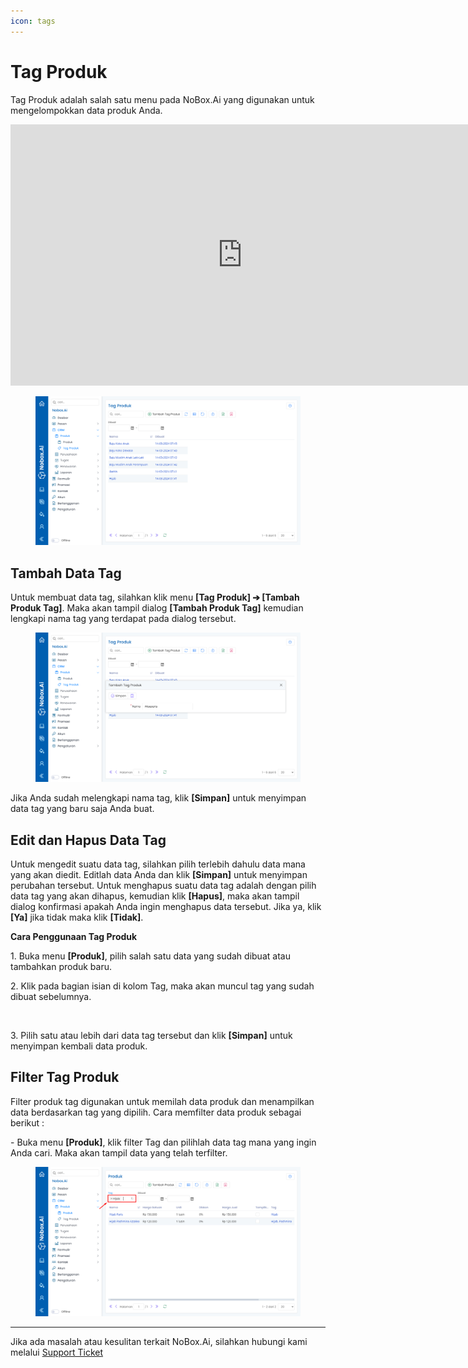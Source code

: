 ```yaml
---
icon: tags
---
```


# <i class="fa-regular fa-tags"></i> Tag Produk

Tag Produk adalah salah satu menu pada NoBox.Ai yang digunakan untuk mengelompokkan data produk Anda.

<iframe width="742" height="418" src="https://www.youtube.com/embed/OZ3wlC0JokA" title="Pengenalan Tampilan NoBox" frameborder="0" allow="accelerometer; autoplay; clipboard-write; encrypted-media; gyroscope; picture-in-picture; web-share" referrerpolicy="strict-origin-when-cross-origin" allowfullscreen></iframe>

<figure><img src="../../.gitbook/assets/Tag Produk.png" alt=""><figcaption></figcaption></figure>

## **Tambah Data Tag**

Untuk membuat data tag, silahkan klik menu **\[Tag Produk] ➔ \[Tambah Produk Tag]**. Maka akan tampil dialog **\[Tambah Produk Tag]** kemudian lengkapi nama tag yang terdapat pada dialog tersebut.

<figure><img src="../../.gitbook/assets/Tambah Tag Produk.png" alt=""><figcaption></figcaption></figure>

Jika Anda sudah melengkapi nama tag, klik **\[Simpan]** untuk menyimpan data tag yang baru saja Anda buat.

## **Edit dan Hapus Data Tag**

Untuk mengedit suatu data tag, silahkan pilih terlebih dahulu data mana yang akan diedit. Editlah data Anda dan klik **\[Simpan]** untuk menyimpan perubahan tersebut. Untuk menghapus suatu data tag adalah dengan pilih data tag yang akan dihapus, kemudian klik **\[Hapus]**, maka akan tampil dialog konfirmasi apakah Anda ingin menghapus data tersebut. Jika ya, klik **\[Ya]** jika tidak maka klik **\[Tidak]**.

**Cara Penggunaan Tag Produk**

1\. Buka menu **\[Produk]**, pilih salah satu data yang sudah dibuat atau tambahkan produk baru.

2\. Klik pada bagian isian di kolom Tag, maka akan muncul tag yang sudah dibuat sebelumnya.

<figure><img src="../../.gitbook/assets/ProdukCaraTag.PNG" alt=""><figcaption></figcaption></figure>

3\. Pilih satu atau lebih dari data tag tersebut dan klik **\[Simpan]** untuk menyimpan kembali data produk.

## **Filter Tag Produk**

Filter produk tag digunakan untuk memilah data produk dan menampilkan data berdasarkan tag yang dipilih. Cara memfilter data produk sebagai berikut :

\- Buka menu **\[Produk]**, klik filter Tag dan pilihlah data tag mana yang ingin Anda cari. Maka akan tampil data yang telah terfilter.

<figure><img src="../../.gitbook/assets/Filter Tag Produk.png" alt=""><figcaption></figcaption></figure>

---

Jika ada masalah atau kesulitan terkait NoBox.Ai, silahkan hubungi kami melalui [Support Ticket](https://crm.nobox.ai/clients/tickets)
